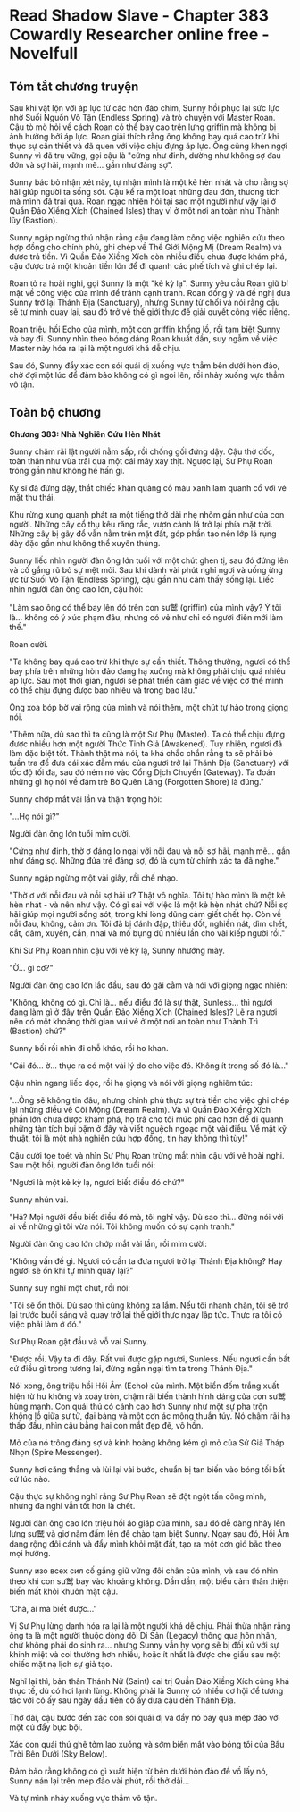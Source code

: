# Read Shadow Slave - Chapter 383 Cowardly Researcher online free - Novelfull

## Tóm tắt chương truyện

Sau khi vật lộn với áp lực từ các hòn đảo chìm, Sunny hồi phục lại sức lực nhờ Suối Nguồn Vô Tận (Endless Spring) và trò chuyện với Master Roan. Cậu tò mò hỏi về cách Roan có thể bay cao trên lưng griffin mà không bị ảnh hưởng bởi áp lực. Roan giải thích rằng ông không bay quá cao trừ khi thực sự cần thiết và đã quen với việc chịu đựng áp lực. Ông cũng khen ngợi Sunny vì đã trụ vững, gọi cậu là "cứng như đinh, dường như không sợ đau đớn và sợ hãi, mạnh mẽ… gần như đáng sợ".

Sunny bác bỏ nhận xét này, tự nhận mình là một kẻ hèn nhát và cho rằng sợ hãi giúp người ta sống sót. Cậu kể ra một loạt những đau đớn, thương tích mà mình đã trải qua. Roan ngạc nhiên hỏi tại sao một người như vậy lại ở Quần Đảo Xiềng Xích (Chained Isles) thay vì ở một nơi an toàn như Thành lũy (Bastion).

Sunny ngập ngừng thú nhận rằng cậu đang làm công việc nghiên cứu theo hợp đồng cho chính phủ, ghi chép về Thế Giới Mộng Mị (Dream Realm) và được trả tiền. Vì Quần Đảo Xiềng Xích còn nhiều điều chưa được khám phá, cậu được trả một khoản tiền lớn để đi quanh các phế tích và ghi chép lại.

Roan tỏ ra hoài nghi, gọi Sunny là một "kẻ kỳ lạ". Sunny yêu cầu Roan giữ bí mật về công việc của mình để tránh cạnh tranh. Roan đồng ý và đề nghị đưa Sunny trở lại Thánh Địa (Sanctuary), nhưng Sunny từ chối và nói rằng cậu sẽ tự mình quay lại, sau đó trở về thế giới thực để giải quyết công việc riêng.

Roan triệu hồi Echo của mình, một con griffin khổng lồ, rồi tạm biệt Sunny và bay đi. Sunny nhìn theo bóng dáng Roan khuất dần, suy ngẫm về việc Master này hóa ra lại là một người khá dễ chịu.

Sau đó, Sunny đẩy xác con sói quái dị xuống vực thẳm bên dưới hòn đảo, chờ đợi một lúc để đảm bảo không có gì ngoi lên, rồi nhảy xuống vực thẳm vô tận.

## Toàn bộ chương

**Chương 383: Nhà Nghiên Cứu Hèn Nhát**

Sunny chậm rãi lật người nằm sấp, rồi chống gối đứng dậy. Cậu thở dốc, toàn thân như vừa trải qua một cái máy xay thịt. Ngược lại, Sư Phụ Roan trông gần như không hề hấn gì.

Kỵ sĩ đã đứng dậy, thắt chiếc khăn quàng cổ màu xanh lam quanh cổ với vẻ mặt thư thái.

Khu rừng xung quanh phát ra một tiếng thở dài nhẹ nhõm gần như của con người. Những cây cổ thụ kêu răng rắc, vươn cành lá trở lại phía mặt trời. Những cây bị gãy đổ vẫn nằm trên mặt đất, góp phần tạo nên lớp lá rụng dày đặc gần như không thể xuyên thủng.

Sunny liếc nhìn người đàn ông lớn tuổi với một chút ghen tị, sau đó đứng lên và cố gắng rũ bỏ sự mệt mỏi. Sau khi dành vài phút nghỉ ngơi và uống ừng ực từ Suối Vô Tận (Endless Spring), cậu gần như cảm thấy sống lại. Liếc nhìn người đàn ông cao lớn, cậu hỏi:

"Làm sao ông có thể bay lên đó trên con sư鹫 (griffin) của mình vậy? Ý tôi là... không có ý xúc phạm đâu, nhưng có vẻ như chỉ có người điên mới làm thế."

Roan cười.

"Ta không bay quá cao trừ khi thực sự cần thiết. Thông thường, ngươi có thể bay phía trên những hòn đảo đang hạ xuống mà không phải chịu quá nhiều áp lực. Sau một thời gian, ngươi sẽ phát triển cảm giác về việc cơ thể mình có thể chịu đựng được bao nhiêu và trong bao lâu."

Ông xoa bóp bờ vai rộng của mình và nói thêm, một chút tự hào trong giọng nói.

"Thêm nữa, dù sao thì ta cũng là một Sư Phụ (Master). Ta có thể chịu đựng được nhiều hơn một người Thức Tỉnh Giả (Awakened). Tuy nhiên, ngươi đã làm đặc biệt tốt. Thành thật mà nói, ta khá chắc chắn rằng ta sẽ phải bỏ tuần tra để đưa cái xác đẫm máu của ngươi trở lại Thánh Địa (Sanctuary) với tốc độ tối đa, sau đó ném nó vào Cổng Dịch Chuyển (Gateway). Ta đoán những gì họ nói về đám trẻ Bờ Quên Lãng (Forgotten Shore) là đúng."

Sunny chớp mắt vài lần và thận trọng hỏi:

"...Họ nói gì?"

Người đàn ông lớn tuổi mỉm cười.

"Cứng như đinh, thờ ơ đáng lo ngại với nỗi đau và nỗi sợ hãi, mạnh mẽ... gần như đáng sợ. Những đứa trẻ đáng sợ, đó là cụm từ chính xác ta đã nghe."

Sunny ngập ngừng một vài giây, rồi chế nhạo.

"Thờ ơ với nỗi đau và nỗi sợ hãi ư? Thật vô nghĩa. Tôi tự hào mình là một kẻ hèn nhát - và nên như vậy. Có gì sai với việc là một kẻ hèn nhát chứ? Nỗi sợ hãi giúp mọi người sống sót, trong khi lòng dũng cảm giết chết họ. Còn về nỗi đau, không, cảm ơn. Tôi đã bị đánh đập, thiêu đốt, nghiền nát, dìm chết, cắt, đâm, xuyên, cắn, nhai và mổ bụng đủ nhiều lần cho vài kiếp người rồi."

Khi Sư Phụ Roan nhìn cậu với vẻ kỳ lạ, Sunny nhướng mày.

"Ờ... gì cơ?"

Người đàn ông cao lớn lắc đầu, sau đó gãi cằm và nói với giọng ngạc nhiên:

"Không, không có gì. Chỉ là... nếu điều đó là sự thật, Sunless... thì ngươi đang làm gì ở đây trên Quần Đảo Xiềng Xích (Chained Isles)? Lẽ ra ngươi nên có một khoảng thời gian vui vẻ ở một nơi an toàn như Thành Trì (Bastion) chứ?"

Sunny bối rối nhìn đi chỗ khác, rồi ho khan.

"Cái đó... ờ... thực ra có một vài lý do cho việc đó. Không ít trong số đó là..."

Cậu nhìn ngang liếc dọc, rồi hạ giọng và nói với giọng nghiêm túc:

"...Ông sẽ không tin đâu, nhưng chính phủ thực sự trả tiền cho việc ghi chép lại những điều về Cõi Mộng (Dream Realm). Và vì Quần Đảo Xiềng Xích phần lớn chưa được khám phá, họ trả cho tôi mức phí cao hơn để đi quanh những tàn tích bụi bặm ở đây và viết nguệch ngoạc một vài điều. Về mặt kỹ thuật, tôi là một nhà nghiên cứu hợp đồng, tin hay không thì tùy!"

Cậu cười toe toét và nhìn Sư Phụ Roan trừng mắt nhìn cậu với vẻ hoài nghi. Sau một hồi, người đàn ông lớn tuổi nói:

"Ngươi là một kẻ kỳ lạ, ngươi biết điều đó chứ?"

Sunny nhún vai.

"Hả? Mọi người đều biết điều đó mà, tôi nghĩ vậy. Dù sao thì... đừng nói với ai về những gì tôi vừa nói. Tôi không muốn có sự cạnh tranh."

Người đàn ông cao lớn chớp mắt vài lần, rồi mỉm cười:

"Không vấn đề gì. Ngươi có cần ta đưa ngươi trở lại Thánh Địa không? Hay ngươi sẽ ổn khi tự mình quay lại?"

Sunny suy nghĩ một chút, rồi nói:

"Tôi sẽ ổn thôi. Dù sao thì cũng không xa lắm. Nếu tôi nhanh chân, tôi sẽ trở lại trước buổi sáng và quay trở lại thế giới thực ngay lập tức. Thực ra tôi có việc phải làm ở đó."

Sư Phụ Roan gật đầu và vỗ vai Sunny.

"Được rồi. Vậy ta đi đây. Rất vui được gặp ngươi, Sunless. Nếu ngươi cần bất cứ điều gì trong tương lai, đừng ngần ngại tìm ta trong Thánh Địa."

Nói xong, ông triệu hồi Hồi Âm (Echo) của mình. Một biển đốm trắng xuất hiện từ hư không và xoáy tròn, chậm rãi biến thành hình dáng của con sư鹫 hùng mạnh. Con quái thú có cánh cao hơn Sunny như một sự pha trộn khổng lồ giữa sư tử, đại bàng và một cơn ác mộng thuần túy. Nó chậm rãi hạ thấp đầu, nhìn cậu bằng hai con mắt đẹp đẽ, vô hồn.

Mỏ của nó trông đáng sợ và kinh hoàng không kém gì mỏ của Sứ Giả Tháp Nhọn (Spire Messenger).

Sunny hơi căng thẳng và lùi lại vài bước, chuẩn bị tan biến vào bóng tối bất cứ lúc nào.

Cậu thực sự không nghĩ rằng Sư Phụ Roan sẽ đột ngột tấn công mình, nhưng đa nghi vẫn tốt hơn là chết.

Người đàn ông cao lớn triệu hồi áo giáp của mình, sau đó dễ dàng nhảy lên lưng sư鹫 và giơ nắm đấm lên để chào tạm biệt Sunny. Ngay sau đó, Hồi Âm dang rộng đôi cánh và đẩy mình khỏi mặt đất, tạo ra một cơn gió bão theo mọi hướng.

Sunny изо всех сил cố gắng giữ vững đôi chân của mình, và sau đó nhìn theo khi con sư鹫 bay vào khoảng không. Dần dần, một biểu cảm thân thiện biến mất khỏi khuôn mặt cậu.

'Chà, ai mà biết được...'

Vị Sư Phụ lừng danh hóa ra lại là một người khá dễ chịu. Phải thừa nhận rằng ông ta là một người thuộc dòng dõi Di Sản (Legacy) thông qua hôn nhân, chứ không phải do sinh ra... nhưng Sunny vẫn hy vọng sẽ bị đối xử với sự khinh miệt và coi thường hơn nhiều, hoặc ít nhất là được che giấu sau một chiếc mặt nạ lịch sự giả tạo.

Nghĩ lại thì, bản thân Thánh Nữ (Saint) cai trị Quần Đảo Xiềng Xích cũng khá thực tế, dù có hơi lạnh lùng. Không phải là Sunny có nhiều cơ hội để tương tác với cô ấy sau ngày đầu tiên cô ấy đưa cậu đến Thánh Địa.

Thở dài, cậu bước đến xác con sói quái dị và đẩy nó bay qua mép đảo với một cú đẩy bực bội.

Xác con quái thú ghê tởm lao xuống và sớm biến mất vào bóng tối của Bầu Trời Bên Dưới (Sky Below).

Đảm bảo rằng không có gì xuất hiện từ bên dưới hòn đảo để vồ lấy nó, Sunny nán lại trên mép đảo vài phút, rồi thở dài...

Và tự mình nhảy xuống vực thẳm vô tận.